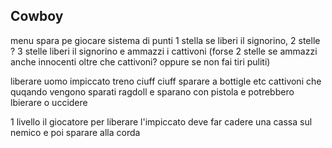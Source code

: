 ## Cowboy
menu spara pe giocare
sistema di punti 1 stella se liberi il signorino, 2 stelle ? 3 stelle liberi il signorino e ammazzi i cattivoni (forse 2 stelle se ammazzi anche innocenti oltre che cattivoni?
oppure se non fai tiri puliti)

liberare uomo impiccato
treno ciuff ciuff sparare a bottigle etc
cattivoni che quqando vengono sparati ragdoll e sparano con pistola e potrebbero lbierare o uccidere 

1 livello
il giocatore per liberare l'impiccato deve far cadere una  cassa sul nemico e poi sparare alla corda